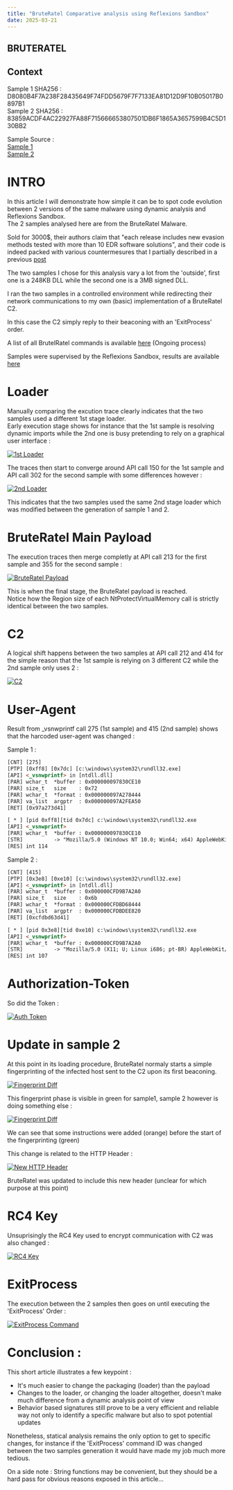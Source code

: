 ```yaml
---
title: "BruteRatel Comparative analysis using Reflexions Sandbox"
date: 2025-03-21 
---
```


<link rel="stylesheet" href="/css/main.css">

## BRUTERATEL  

## Context  

Sample 1 SHA256 : D8080B4F7A238F28435649F74FDD5679F7F7133EA81D12D9F10B05017B0897B1  
Sample 2 SHA256 : 83859ACDF4AC22927FA88F715666653807501DB6F1865A3657599B4C5D130BB2  

Sample Source :  
[Sample 1](https://bazaar.abuse.ch/sample/d8080b4f7a238f28435649f74fdd5679f7f7133ea81d12d9f10b05017b0897b1/)   
[Sample 2](https://bazaar.abuse.ch/sample/83859acdf4ac22927fa88f715666653807501db6f1865a3657599b4c5d130bb2/)   



# INTRO  

In this article I will demonstrate how simple it can be to spot code evolution between 2 versions of the same malware using dynamic analysis and Reflexions Sandbox.  
The 2 samples analysed here are from the BruteRatel Malware.  

Sold for 3000$, their authors claim that "each release includes new evasion methods tested with more than 10 EDR software solutions", and their code is indeed packed with various countermesures that I partially described in a previous [post](https://cedricg-mirror.github.io/2025/02/04/BazaarLoader.html)   

The two samples I chose for this analysis vary a lot from the 'outside', first one is a 248KB DLL while the second one is a 3MB signed DLL.  

I ran the two samples in a controlled environment while redirecting their network communications to my own (basic) implementation of a BruteRatel C2.  

In this case the C2 simply reply to their beaconing with an 'ExitProcess' order.  

A list of all BrutelRatel commands is available [here](https://cedricg-mirror.github.io/2025/03/17/BruteRatel.html) (Ongoing process)  

Samples were supervised by the Reflexions Sandbox, results are available [here](https://github.com/cedricg-mirror/reflexions/tree/main/CyberCrime/BRUTERATEL)   

# Loader  

Manually comparing the excution trace clearly indicates that the two samples used a different 1st stage loader.  
Early execution stage shows for instance that the 1st sample is resolving dynamic imports while the 2nd one is busy pretending to rely on a graphical user interface :  

<p><a href="https://cedricg-mirror.github.io/docs/assets/images/BRUTERATEL_DIFF/loader1.jpg">
<img src="/docs/assets/images/BRUTERATEL_DIFF/loader1.jpg" alt="1st Loader">
</a></p>


The traces then start to converge around API call 150 for the 1st sample and API call 302 for the second sample with some differences however :  

<p><a href="https://cedricg-mirror.github.io/docs/assets/images/BRUTERATEL_DIFF/diff_loader2.jpg">
<img src="/docs/assets/images/BRUTERATEL_DIFF/diff_loader2.jpg" alt="2nd Loader">
</a></p>

This indicates that the two samples used the same 2nd stage loader which was modified between the generation of sample 1 and 2.  

# BruteRatel Main Payload  

The execution traces then merge completly at API call 213 for the first sample and 355 for the second sample :  

<p><a href="https://cedricg-mirror.github.io/docs/assets/images/BRUTERATEL_DIFF/bruteratel_start.jpg">
<img src="/docs/assets/images/BRUTERATEL_DIFF/bruteratel_start.jpg" alt="BruteRatel Payload">
</a></p>

This is when the final stage, the BruteRatel payload is reached.  
Notice how the Region size of each NtProtectVirtualMemory call is strictly identical between the two samples.  

# C2  

A logical shift happens between the two samples at API call 212 and 414 for the simple reason that the 1st sample is relying on 3 different C2 while the 2nd sample only uses 2 :  

<p><a href="https://cedricg-mirror.github.io/docs/assets/images/BRUTERATEL_DIFF/C2.jpg">
<img src="/docs/assets/images/BRUTERATEL_DIFF/C2.jpg" alt="C2">
</a></p> 

# User-Agent  

Result from _vsnwprintf call 275 (1st sample) and 415 (2nd sample) shows that the harcoded user-agent was changed : 

Sample 1 :  
```html
[CNT] [275]
[PTP] [0xff8] [0x7dc] [c:\windows\system32\rundll32.exe]
[API] <_vsnwprintf> in [ntdll.dll] 
[PAR] wchar_t  *buffer : 0x000000097830CE10
[PAR] size_t   size    : 0x72
[PAR] wchar_t  *format : 0x000000097A278444
[PAR] va_list  argptr  : 0x000000097A2FEA50
[RET] [0x97a273d41]

[ * ] [pid 0xff8][tid 0x7dc] c:\windows\system32\rundll32.exe
[API] <_vsnwprintf>
[PAR] wchar_t  *buffer : 0x000000097830CE10
[STR]          -> "Mozilla/5.0 (Windows NT 10.0; Win64; x64) AppleWebKit/537.36 (KHTML, like Gecko) Chrome/90.0.4430.93 Safari/537.36"
[RES] int 114
```

Sample 2 :  
```html
[CNT] [415]
[PTP] [0x3e8] [0xe10] [c:\windows\system32\rundll32.exe]
[API] <_vsnwprintf> in [ntdll.dll] 
[PAR] wchar_t  *buffer : 0x000000CFD9B7A2A0
[PAR] size_t   size    : 0x6b
[PAR] wchar_t  *format : 0x000000CFDBD68444
[PAR] va_list  argptr  : 0x000000CFDBDEE820
[RET] [0xcfdbd63d41]

[ * ] [pid 0x3e8][tid 0xe10] c:\windows\system32\rundll32.exe
[API] <_vsnwprintf>
[PAR] wchar_t  *buffer : 0x000000CFD9B7A2A0
[STR]          -> "Mozilla/5.0 (X11; U; Linux i686; pt-BR) AppleWebKit/533.3 (KHTML, like Gecko) Navscape/Pre-0.2 Safari/533.3"
[RES] int 107
```

# Authorization-Token  

So did the Token :  

<p><a href="https://cedricg-mirror.github.io/docs/assets/images/BRUTERATEL_DIFF/Auth.jpg">
<img src="/docs/assets/images/BRUTERATEL_DIFF/Auth.jpg" alt="Auth Token">
</a></p> 

# Update in sample 2  

At this point in its loading procedure, BruteRatel normaly starts a simple fingerprinting of the infected host sent to the C2 upon its first beaconing.  

<p><a href="https://cedricg-mirror.github.io/docs/assets/images/BRUTERATEL_DIFF/fingerprint.jpg">
<img src="/docs/assets/images/BRUTERATEL_DIFF/fingerprint.jpg" alt="Fingerprint Diff">
</a></p> 

This fingerprint phase is visible in green for sample1, sample 2 however is doing something else :  

<p><a href="https://cedricg-mirror.github.io/docs/assets/images/BRUTERATEL_DIFF/sample2_fingerprint.jpg">
<img src="/docs/assets/images/BRUTERATEL_DIFF/sample2_fingerprint.jpg" alt="Fingerprint Diff">
</a></p> 

We can see that some instructions were added (orange) before the start of the fingerprinting (green)  

This change is related to the HTTP Header :  

<p><a href="https://cedricg-mirror.github.io/docs/assets/images/BRUTERATEL_DIFF/new_header.jpg">
<img src="/docs/assets/images/BRUTERATEL_DIFF/new_header.jpg" alt="New HTTP Header">
</a></p> 

BruteRatel was updated to include this new header (unclear for which purpose at this point)  

# RC4 Key  

Unsuprisingly the RC4 Key used to encrypt communication with C2 was also changed :  

<p><a href="https://cedricg-mirror.github.io/docs/assets/images/BRUTERATEL_DIFF/Rc4.jpg">
<img src="/docs/assets/images/BRUTERATEL_DIFF/Rc4.jpg" alt="RC4 Key">
</a></p> 

# ExitProcess  

The execution between the 2 samples then goes on until executing the 'ExitProcess' Order :  

<p><a href="https://cedricg-mirror.github.io/docs/assets/images/BRUTERATEL_DIFF/exit.jpg">
<img src="/docs/assets/images/BRUTERATEL_DIFF/exit.jpg" alt="ExitProcess Command">
</a></p> 

# Conclusion :  

This short article illustrates a few keypoint :  

- It's much easier to change the packaging (loader) than the payload
- Changes to the loader, or changing the loader altogether, doesn't make much difference from a dynamic analysis point of view
- Behavior based signatures still prove to be a very efficient and reliable way not only to identify a specific malware but also to spot potential updates

Nonetheless, statical analysis remains the only option to get to specific changes, for instance if the 'ExitProcess' command ID was changed between the two samples generation it would have made my job much more tedious.  

On a side note : String functions may be convenient, but they should be a hard pass for obvious reasons exposed in this article...  
